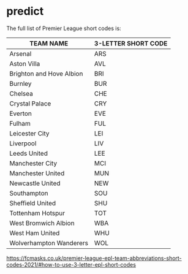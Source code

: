 # predict



The full list of Premier League short codes is:

| TEAM NAME                | 3-LETTER SHORT CODE |
|--------------------------|---------------------|
| Arsenal                  | ARS                |
| Aston Villa              | AVL                |
| Brighton and Hove Albion | BRI                |
| Burnley                  | BUR                |
| Chelsea                  | CHE                |
| Crystal Palace           | CRY                |
| Everton                  | EVE                |
| Fulham                   | FUL                |
| Leicester City           | LEI                |
| Liverpool                | LIV                |
| Leeds United             | LEE                |
| Manchester City          | MCI                |
| Manchester United        | MUN                |
| Newcastle United         | NEW                |
| Southampton              | SOU                |
| Sheffield United         | SHU                |
| Tottenham Hotspur        | TOT                |
| West Bromwich Albion     | WBA                |
| West Ham United          | WHU                |
| Wolverhampton Wanderers  | WOL                |

https://fcmasks.co.uk/premier-league-epl-team-abbreviations-short-codes-2021/#how-to-use-3-letter-epl-short-codes
